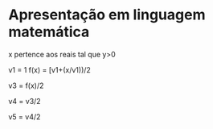 # Apresentação em linguagem matemática

x pertence aos reais tal que y>0


v1 = 1
f(x) = [v1+(x/v1))/2

v3 = f(x)/2

v4 = v3/2

v5 = v4/2





